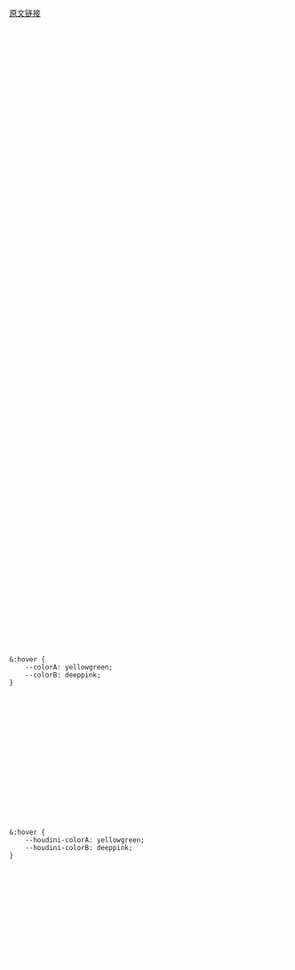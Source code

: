 [原文链接](https://juejin.cn/post/6951201528543707150)
css property 允许开发者显式地定义他们的css 自定义属性
允许进行属性类型检查、设定默认值以及定义该自定义属性是否可以被继
@property CSS at-rule 是 CSS Houdini API 的一部分, 
它允许开发者显式地定义他们的 CSS 自定义属性，允许进行属性类型检查、
设定默认值以及定义该自定义属性是否可以被继
CSS Houdini 又是什么呢，CSS Houdini 开放 CSS 的底层 API 给开发者，
使得开发者可以通过这套接口自行扩展 CSS，并提供相应的工具允许开发者介入浏览器渲染引擎的样式和布局流程中，
使开发人员可以编写浏览器可以解析的 CSS 代码，从而创建新的 CSS 功能。

@property --property-name {
    syntax: '<color>';
    inherits: false;
    initial-value: #c0ffee;
}

@property 规则中 syntax 和 inherits 描述符是必需的; 如果其中任何一项缺失，整条规则都将失效并且会被忽略。 
initial-value 描述符仅在 syntax 描述符为通用 syntax 定义时是可选的，否则initial-value也是必需的——如果此时该描述符缺失，整条规则都将失效且被忽略。

为 --my-color 自定义属性添加颜色值类型检测、设置默认值并且设置属性值不允许被继承

使用 CSS @property 规定

@property --my-color {
    syntax: '<color>';
    inherits: false;
    initial-value: #c0ffee;
}

使用 JavaScript 中的 CSS.registerProperty (en-US)函数

window.CSS.registerProperty({
    name: '--my-color',
    syntax: '<color>',
    inherits: false,
    initialValue: '#c0ffee',
});

<style>
@property --property-name {
  syntax: '<color>';
  inherits: false;
  initial-value: #fff;
}

p {
    color: var(--property-name);
}
</style>
复制代码
简单解读下：

@property --property-name 中的 --property-name 就是自定义属性的名称，定义后可在 CSS 中通过 var(--property-name) 进行引用
syntax：该自定义属性的语法规则，也可以理解为表示定义的自定义属性的类型
inherits：是否允许继承
initial-value：初始值


支持的 syntax 语法类型
syntax 支持的语法类型非常丰富，基本涵盖了所有你能想到的类型。

length
number
percentage
length-percentage
color
image
url
integer
angle
time
resolution
transform-list
transform-function
custom-ident (a custom identifier string)


syntax 中的 +、#、| 符号
定义的 CSS @property 变量的 syntax 语法接受一些特殊的类型定义。

syntax: '<color#>' ：接受逗号分隔的颜色值列表
syntax: '<length+>' ：接受以空格分隔的长度值列表
syntax: '<length | length+>'：接受单个长度或者以空格分隔的长度值列表

OK，铺垫了这么多，那么为什么要使用这么麻烦的语法定义 CSS 自定义属性呢？CSS Houdini 定义的自定义变量的优势在哪里？下面我们一一娓娓道来。

使用 color syntax 语法类型作用于渐变
我们来看这样一个例子，我们有这样一个渐变的图案：

<div></div>

div {
    background: linear-gradient(45deg, #fff, #000);
}

我们改造下上述代码，改为使用 CSS 自定义属性：
:root {
    --colorA: #fff;
    --colorB: #000;
}
div {
    background: linear-gradient(45deg, var(--colorA), var(--colorB));
}


我们再加上一个过渡效果：
:root {
    --colorA: #fff;
    --colorB: #000;
}
div {
    background: linear-gradient(45deg, var(--colorA), var(--colorB));
    transition: 1s background;
    
    &:hover {
        --colorA: yellowgreen;
        --colorB: deeppink;
    }
}

虽然我们设定了 1s 的过渡动画 transition: 1s background，但是很可惜，CSS 是不支持背景渐变色的直接过渡变化的，我们得到的只是两帧之间的之间变化

使用 CSS @property 进行改造

OK，接下来我们就是有本文的主角，使用 Houdini API 中的 CSS 自定义属性替换原本的 CSS 自定义属性。
简单进行改造一下，使用 color syntax 语法类型：
@property --houdini-colorA {
  syntax: '<color>';
  inherits: false;
  initial-value: #fff;
}
@property --houdini-colorB {
  syntax: '<color>';
  inherits: false;
  initial-value: #000;
}
.property {
    background: linear-gradient(45deg, var(--houdini-colorA), var(--houdini-colorB));
    transition: 1s --houdini-colorA, 1s --houdini-colorB;
    
    &:hover {
        --houdini-colorA: yellowgreen;
        --houdini-colorB: deeppink;
    }
}
我们使用了 @property 语法，定义了两个 CSS Houdini 自定义变量 --houdini-colorA 和 --houdini-colorB，在 hover  变化的时候，改变这两个颜色。
需要关注的是，我们设定的过渡语句 transition: 1s --houdini-colorA, 1s --houdini-colorB，在这里，我们是针对 CSS Houdini 自定义变量设定过渡，而不是针对 background 设定过渡动画，再看看这次的效果：

Wow，成功了，渐变色的变化从两帧的逐帧动画变成了补间动画，实现了从一个渐变色过渡到另外一个渐变色的效果！而这，都得益于 CSS Houdini 自定义变量的强大能力！